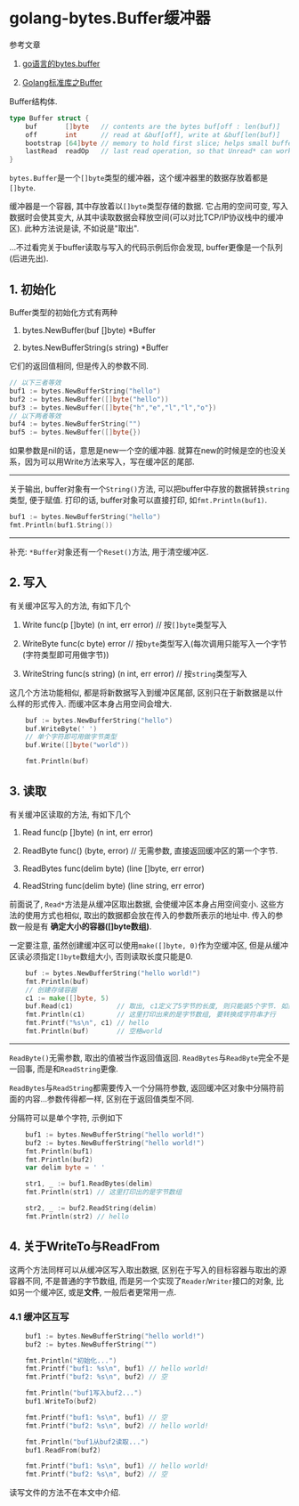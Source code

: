 # golang-bytes.Buffer缓冲器

参考文章

1. [go语言的bytes.buffer](https://my.oschina.net/u/943306/blog/127981)

2. [Golang标准库之Buffer](http://blog.51cto.com/aresy/1405184)

Buffer结构体.

```go
type Buffer struct {
	buf       []byte   // contents are the bytes buf[off : len(buf)]
	off       int      // read at &buf[off], write at &buf[len(buf)]
	bootstrap [64]byte // memory to hold first slice; helps small buffers avoid allocation.
	lastRead  readOp   // last read operation, so that Unread* can work correctly.
}
```

`bytes.Buffer`是一个`[]byte`类型的缓冲器，这个缓冲器里的数据存放着都是`[]byte`.

缓冲器是一个容器, 其中存放着以`[]byte`类型存储的数据. 它占用的空间可变, 写入数据时会使其变大, 从其中读取数据会释放空间(可以对比TCP/IP协议栈中的缓冲区). 此种方法说是读, 不如说是"取出".

...不过看完关于buffer读取与写入的代码示例后你会发现, buffer更像是一个队列(后进先出).

## 1. 初始化

Buffer类型的初始化方式有两种

1. bytes.NewBuffer(buf []byte) *Buffer

2. bytes.NewBufferString(s string) *Buffer

它们的返回值相同, 但是传入的参数不同. 

```go
// 以下三者等效
buf1 := bytes.NewBufferString("hello")
buf2 := bytes.NewBuffer([]byte("hello"))
buf3 := bytes.NewBuffer([]byte{"h","e","l","l","o"})
// 以下两者等效
buf4 := bytes.NewBufferString("")
buf5 := bytes.NewBuffer([]byte{})
```

如果参数是nil的话，意思是new一个空的缓冲器. 就算在new的时候是空的也没关系，因为可以用Write方法来写入，写在缓冲区的尾部.

------

关于输出, buffer对象有一个`String()`方法, 可以把buffer中存放的数据转换`string`类型, 便于赋值. 打印的话, buffer对象可以直接打印, 如`fmt.Println(buf1)`.

```go
buf1 := bytes.NewBufferString("hello")
fmt.Println(buf1.String())
```

------

补充: `*Buffer`对象还有一个`Reset()`方法, 用于清空缓冲区.

## 2. 写入

有关缓冲区写入的方法, 有如下几个

1. Write func(p []byte) (n int, err error)          // 按`[]byte`类型写入

2. WriteByte func(c byte) error                     // 按`byte`类型写入(每次调用只能写入一个字节(字符类型即可用做字节))

3. WriteString func(s string) (n int, err error)    // 按`string`类型写入

这几个方法功能相似, 都是将新数据写入到缓冲区尾部, 区别只在于新数据是以什么样的形式传入. 而缓冲区本身占用空间会增大.

```go
	buf := bytes.NewBufferString("hello")
	buf.WriteByte(' ')
	// 单个字符即可用做字节类型
	buf.Write([]byte("world"))

	fmt.Println(buf)
```

## 3. 读取

有关缓冲区读取的方法, 有如下几个

1. Read func(p []byte) (n int, err error)

2. ReadByte func() (byte, error) // 无需参数, 直接返回缓冲区的第一个字节.

3. ReadBytes func(delim byte) (line []byte, err error)

4. ReadString func(delim byte) (line string, err error)

前面说了, `Read*`方法是从缓冲区取出数据, 会使缓冲区本身占用空间变小. 这些方法的使用方式也相似, 取出的数据都会放在传入的参数所表示的地址中. 传入的参数一般是有 **确定大小的容器([]byte数组)**.

一定要注意, 虽然创建缓冲区可以使用`make([]byte, 0)`作为空缓冲区, 但是从缓冲区读必须指定`[]byte`数组大小, 否则读取长度只能是0.

```go
	buf := bytes.NewBufferString("hello world!")
	fmt.Println(buf)
	// 创建存储容器
	c1 := make([]byte, 5)
	buf.Read(c1)           // 取出, c1定义了5字节的长度, 则只能装5个字节. 如果定义了20个字节, buf就空了.
	fmt.Println(c1)        // 这里打印出来的是字节数组, 要转换成字符串才行
	fmt.Printf("%s\n", c1) // hello
	fmt.Println(buf)       // 空格world
```

------

`ReadByte()`无需参数, 取出的值被当作返回值返回. `ReadBytes`与`ReadByte`完全不是一回事, 而是和`ReadString`更像.

`ReadBytes`与`ReadString`都需要传入一个分隔符参数, 返回缓冲区对象中分隔符前面的内容...参数传得都一样, 区别在于返回值类型不同.

分隔符可以是单个字符, 示例如下

```go
	buf1 := bytes.NewBufferString("hello world!")
	buf2 := bytes.NewBufferString("hello world!")
	fmt.Println(buf1)
	fmt.Println(buf2)
	var delim byte = ' '

	str1, _ := buf1.ReadBytes(delim)
	fmt.Println(str1) // 这里打印出的是字节数组

	str2, _ := buf2.ReadString(delim)
	fmt.Println(str2) // hello
```

## 4. 关于WriteTo与ReadFrom

这两个方法同样可以从缓冲区写入取出数据, 区别在于写入的目标容器与取出的源容器不同, 不是普通的字节数组, 而是另一个实现了`Reader`/`Writer`接口的对象, 比如另一个缓冲区, 或是**文件**, 一般后者更常用一点.

### 4.1 缓冲区互写

```go
	buf1 := bytes.NewBufferString("hello world!")
	buf2 := bytes.NewBufferString("")

	fmt.Println("初始化...")
	fmt.Printf("buf1: %s\n", buf1) // hello world!
	fmt.Printf("buf2: %s\n", buf2) // 空

	fmt.Println("buf1写入buf2...")
	buf1.WriteTo(buf2)

	fmt.Printf("buf1: %s\n", buf1) // 空
	fmt.Printf("buf2: %s\n", buf2) // hello world!

	fmt.Println("buf1从buf2读取...")
	buf1.ReadFrom(buf2)

	fmt.Printf("buf1: %s\n", buf1) // hello world!
	fmt.Printf("buf2: %s\n", buf2) // 空
```

读写文件的方法不在本文中介绍.
